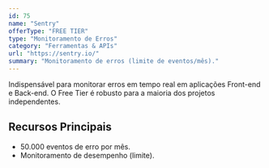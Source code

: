 ```yaml
---
id: 75
name: "Sentry"
offerType: "FREE TIER"
type: "Monitoramento de Erros"
category: "Ferramentas & APIs"
url: "https://sentry.io/"
summary: "Monitoramento de erros (limite de eventos/mês)."
---
```


Indispensável para monitorar erros em tempo real em aplicações Front-end e Back-end. O Free Tier é robusto para a maioria dos projetos independentes.

## Recursos Principais

- 50.000 eventos de erro por mês.
- Monitoramento de desempenho (limite).
